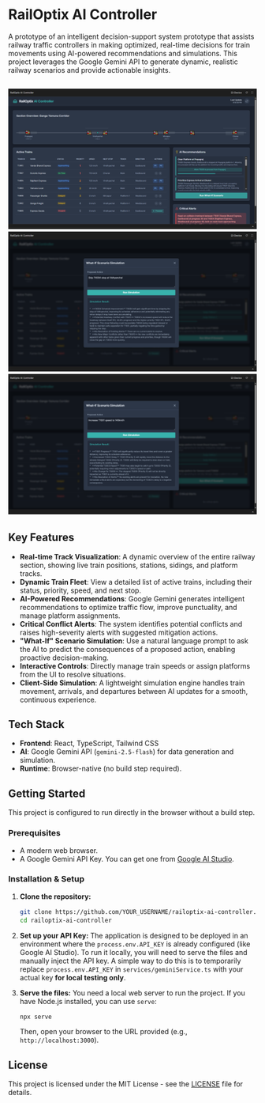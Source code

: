 # RailOptix AI Controller 

A prototype of an intelligent decision-support system prototype that assists railway traffic controllers in making optimized, real-time decisions for train movements using AI-powered recommendations and simulations. This project leverages the Google Gemini API to generate dynamic, realistic railway scenarios and provide actionable insights.

![RailOptix AI Controller Screenshot](https://github.com/ArnavG7405/railoptix-ai-controller/blob/main/Screenshot%20(2).png?raw=true)
![RailOptix AI Controller Simulation 1 Screenshot](https://github.com/ArnavG7405/railoptix-ai-controller/blob/main/Screenshot%20(4).png?raw=true)
![RailOptix AI Controller Simulation 2 Screenshot](https://github.com/ArnavG7405/railoptix-ai-controller/blob/main/Screenshot%20(6).png?raw=true)
---

##  Key Features

*   **Real-time Track Visualization**: A dynamic overview of the entire railway section, showing live train positions, stations, sidings, and platform tracks.
*   **Dynamic Train Fleet**: View a detailed list of active trains, including their status, priority, speed, and next stop.
*   **AI-Powered Recommendations**: Google Gemini generates intelligent recommendations to optimize traffic flow, improve punctuality, and manage platform assignments.
*   **Critical Conflict Alerts**: The system identifies potential conflicts and raises high-severity alerts with suggested mitigation actions.
*   **"What-If" Scenario Simulation**: Use a natural language prompt to ask the AI to predict the consequences of a proposed action, enabling proactive decision-making.
*   **Interactive Controls**: Directly manage train speeds or assign platforms from the UI to resolve situations.
*   **Client-Side Simulation**: A lightweight simulation engine handles train movement, arrivals, and departures between AI updates for a smooth, continuous experience.

##  Tech Stack

*   **Frontend**: React, TypeScript, Tailwind CSS
*   **AI**: Google Gemini API (`gemini-2.5-flash`) for data generation and simulation.
*   **Runtime**: Browser-native (no build step required).

##  Getting Started

This project is configured to run directly in the browser without a build step.

### Prerequisites

*   A modern web browser.
*   A Google Gemini API Key. You can get one from [Google AI Studio](https://aistudio.google.com/app/apikey).

### Installation & Setup

1.  **Clone the repository:**
    ```bash
    git clone https://github.com/YOUR_USERNAME/railoptix-ai-controller.git
    cd railoptix-ai-controller
    ```

2.  **Set up your API Key:**
    The application is designed to be deployed in an environment where the `process.env.API_KEY` is already configured (like Google AI Studio). To run it locally, you will need to serve the files and manually inject the API key. A simple way to do this is to temporarily replace `process.env.API_KEY` in `services/geminiService.ts` with your actual key **for local testing only**.

3.  **Serve the files:**
    You need a local web server to run the project. If you have Node.js installed, you can use `serve`:
    ```bash
    npx serve
    ```
    Then, open your browser to the URL provided (e.g., `http://localhost:3000`).

##  License

This project is licensed under the MIT License - see the [LICENSE](LICENSE) file for details.
